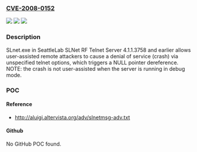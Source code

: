 ### [CVE-2008-0152](https://cve.mitre.org/cgi-bin/cvename.cgi?name=CVE-2008-0152)
![](https://img.shields.io/static/v1?label=Product&message=n%2Fa&color=blue)
![](https://img.shields.io/static/v1?label=Version&message=n%2Fa&color=blue)
![](https://img.shields.io/static/v1?label=Vulnerability&message=n%2Fa&color=brighgreen)

### Description

SLnet.exe in SeattleLab SLNet RF Telnet Server 4.1.1.3758 and earlier allows user-assisted remote attackers to cause a denial of service (crash) via unspecified telnet options, which triggers a NULL pointer dereference.  NOTE: the crash is not user-assisted when the server is running in debug mode.

### POC

#### Reference
- http://aluigi.altervista.org/adv/slnetmsg-adv.txt

#### Github
No GitHub POC found.

